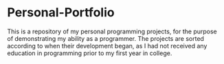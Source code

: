 # Personal-Portfolio
This is a repository of my personal programming projects, for the purpose of demonstrating my ability as a programmer.
The projects are sorted according to when their development began, as I had not received any education in programming prior to my first year in college.
